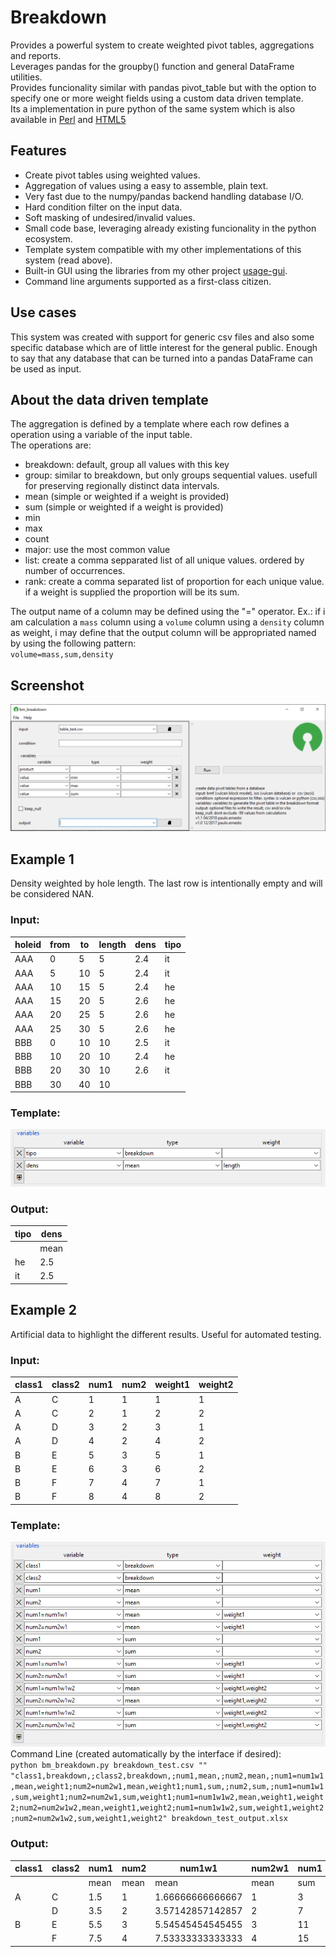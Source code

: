 # Breakdown
Provides a powerful system to create weighted pivot tables, aggregations and reports.  
Leverages pandas for the groupby() function and general DataFrame utilities.  
Provides funcionality similar with pandas pivot_table but with the option to specify one or more weight fields using a custom data driven template.  
Its a implementation in pure python of the same system which is also available in [Perl](https://github.com/pemn/Namedtable) and [HTML5](https://github.com/pemn/ui_grid_breakdown)

## Features
 - Create pivot tables using weighted values.
 - Aggregation of values using a easy to assemble, plain text.
 - Very fast due to the numpy/pandas backend handling database I/O.
 - Hard condition filter on the input data.
 - Soft masking of undesired/invalid values.
 - Small code base, leveraging already existing funcionality in the python ecosystem.
 - Template system compatible with my other implementations of this system (read above).
 - Built-in GUI using the libraries from my other project [usage-gui](https://github.com/pemn/usage-gui).
 - Command line arguments supported as a first-class citizen.

## Use cases
This system was created with support for generic csv files and also some specific database which are of little interest for the general public. Enough to say that any database that can be turned into a pandas DataFrame can be used as input.  

## About the data driven template
The aggregation is defined by a template where each row defines a operation using a variable of the input table.  
The operations are:  
 - breakdown: default, group all values with this key
 - group: similar to breakdown, but only groups sequential values. usefull for preserving regionally distinct data intervals.
 - mean (simple or weighted if a weight is provided)
 - sum (simple or weighted if a weight is provided)
 - min
 - max
 - count
 - major: use the most common value
 - list: create a comma sepparated list of all unique values. ordered by number of occurrences.
 - rank: create a comma separated list of proportion for each unique value. if a weight is supplied the proportion will be its sum.
 
The output name of a column may be defined using the "=" operator. Ex.: if i am calculation a `mass` column using a `volume` column using a `density` column as weight, i may define that the output column will be appropriated named by using the following pattern:  
`volume=mass,sum,density`  
## Screenshot
![screenshot1](./assets/bm_breakdown1.png?raw=true)  
## Example 1
Density weighted by hole length. The last row is intentionally empty and will be considered NAN.  
### Input:  
 | holeid	 | from	 | to	 | length | dens | tipo	 | 
 | ---	 | ---	 | ---	 | ---	 | --- | ---	 | 
 | AAA	 | 0	 | 5	 | 5	 | 2.4 | it	 | 
 | AAA	 | 5	 | 10	 | 5	 | 2.4 | it	 | 
 | AAA	 | 10	 | 15	 | 5	 | 2.4 | he	 | 
 | AAA	 | 15	 | 20	 | 5	 | 2.6 | he	 | 
 | AAA	 | 20	 | 25	 | 5	 | 2.6 | he	 | 
 | AAA	 | 25	 | 30	 | 5	 | 2.6 | he	 | 
 | BBB	 | 0	 | 10	 | 10	 | 2.5 | it	 | 
 | BBB	 | 10	 | 20	 | 10	 | 2.4 | he	 | 
 | BBB	 | 20	 | 30	 | 10	 | 2.6 | it	 | 
 | BBB	 | 30	 | 40	 | 10	 | 	 |   |
### Template:  
![template_simple](./assets/asset2simple.png?raw=true)  
### Output:
 | tipo	 | dens	 | 
 | ---	 | ---	 | 
 | 	 | mean	 | 
 | he	 | 2.5	 | 
 | it	 | 2.5	 | 


## Example 2
Artificial data to highlight the different results. Useful for automated testing.  
### Input:  

 | class1	 | class2	 | num1	 | num2	 | weight1	 | weight2	|
 | ---	 | ---	 | ---	 | ---	 | ---	 | ---	|
 | A	 | C	 | 1	 | 1	 | 1	 | 1	|
 | A	 | C	 | 2	 | 1	 | 2	 | 2	|
 | A	 | D	 | 3	 | 2	 | 3	 | 1	|
 | A	 | D	 | 4	 | 2	 | 4	 | 2	|
 | B	 | E	 | 5	 | 3	 | 5	 | 1	|
 | B	 | E	 | 6	 | 3	 | 6	 | 2	|
 | B	 | F	 | 7	 | 4	 | 7	 | 1	|
 | B	 | F	 | 8	 | 4	 | 8	 | 2	|
 
 
### Template:  
![template_grid](./assets/asset1grid.png?raw=true)  
Command Line (created automatically by the interface if desired):  
`python bm_breakdown.py breakdown_test.csv "" "class1,breakdown,;class2,breakdown,;num1,mean,;num2,mean,;num1=num1w1,mean,weight1;num2=num2w1,mean,weight1;num1,sum,;num2,sum,;num1=num1w1,sum,weight1;num2=num2w1,sum,weight1;num1=num1w1w2,mean,weight1,weight2;num2=num2w1w2,mean,weight1,weight2;num1=num1w1w2,sum,weight1,weight2;num2=num2w1w2,sum,weight1,weight2" breakdown_test_output.xlsx`

### Output:  

 | class1	 | class2	 | num1	 | num2	 | num1w1	 | num2w1	 | num1	 | num2	 | num1w1	 | num2w1	 | num1w1w2	 | num2w1w2	 | num1w1w2	 | num2w1w2	|
 | ---	 | ---	 | ---	 | ---	 | ---	 | ---	 | ---	 | ---	 | ---	 | ---	 | ---	 | ---	 | ---	 | ---	|
 | 	 | 	 | mean	 | mean	 | mean	 | mean	 | sum	 | sum	 | sum	 | sum	 | mean	 | mean	 | sum	 | sum	|
 | A	 | C	 | 1.5	 | 1	 | 1.66666666666667	 | 1	 | 3	 | 2	 | 5	 | 3	 | 1.8	 | 1	 | 9	 | 5	|
 | 	 | D	 | 3.5	 | 2	 | 3.57142857142857	 | 2	 | 7	 | 4	 | 25	 | 14	 | 3.72727272727273	 | 2	 | 41	 | 22	|
 | B	 | E	 | 5.5	 | 3	 | 5.54545454545455	 | 3	 | 11	 | 6	 | 61	 | 33	 | 5.70588235294118	 | 3	 | 97	 | 51	|
 | 	 | F	 | 7.5	 | 4	 | 7.53333333333333	 | 4	 | 15	 | 8	 | 113	 | 60	 | 7.69565217391304	 | 4	 | 177	 | 92	|


 

